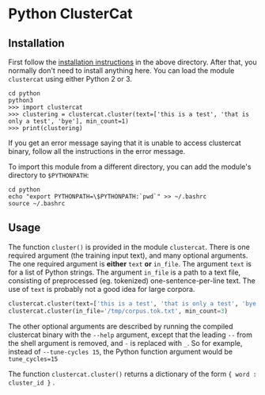 # Python ClusterCat


## Installation
First follow the [installation instructions](../README.md) in the above directory.
After that, you normally don't need to install anything here.  You can load the module `clustercat` using either Python 2 or 3.

    cd python
    python3
    >>> import clustercat
    >>> clustering = clustercat.cluster(text=['this is a test', 'that is only a test', 'bye'], min_count=1)
    >>> print(clustering)

If you get an error message saying that it is unable to access clustercat binary, follow all the instructions in the error message.

To import this module from a different directory, you can add the module's directory to `$PYTHONPATH`:

    cd python
	echo "export PYTHONPATH=\$PYTHONPATH:`pwd`" >> ~/.bashrc
	source ~/.bashrc

## Usage
The function `cluster()` is provided in the module `clustercat`.  There is one required argument (the training input text), and many optional arguments.  The one required argument is **either** `text` **or** `in_file`.  The argument `text` is for a list of Python strings.  The argument `in_file` is a path to a text file, consisting of preprocessed (eg. tokenized) one-sentence-per-line text.  The use of `text` is probably not a good idea for large corpora.

```Python
clustercat.cluster(text=['this is a test', 'that is only a test', 'bye'], min_count=1)
clustercat.cluster(in_file='/tmp/corpus.tok.txt', min_count=3)
```

The other optional arguments are described by running the compiled clustercat binary with the `--help` argument, except that the leading `--` from the shell argument is removed, and `-` is replaced with `_`.  So for example, instead of `--tune-cycles 15`, the Python function argument would be `tune_cycles=15`

The function `clustercat.cluster()` returns a dictionary of the form `{ word : cluster_id }` .

